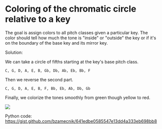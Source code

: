 # Coloring of the chromatic circle relative to a key

The goal is assign colors to all pitch classes given a particular key. The color should tell how much the tone is "inside" or "outside" the key or if it's on the boundary of the base key and its mirror key.

Solution:

We can take a circle of fifths starting at the key's base pitch class.

    C, G, D, A, E, B, Gb, Db, Ab, Eb, Bb, F

Then we reverse the second part.

    C, G, D, A, E, B, F, Bb, Eb, Ab, Db, Gb

Finally, we colorize the tones smoothly from green though yellow to red.

![](key_coloring.png)

Python code: https://gist.github.com/bzamecnik/641edbe0585547e13dd4a333eb698bb8
